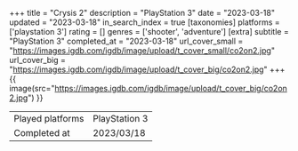 +++
title = "Crysis 2"
description = "PlayStation 3"
date = "2023-03-18"
updated = "2023-03-18"
in_search_index = true
[taxonomies]
platforms = ['playstation 3']
rating = []
genres = ['shooter', 'adventure']
[extra]
subtitle = "PlayStation 3"
completed_at = "2023-03-18"
url_cover_small = "https://images.igdb.com/igdb/image/upload/t_cover_small/co2on2.jpg"
url_cover_big = "https://images.igdb.com/igdb/image/upload/t_cover_big/co2on2.jpg"
+++
{{ image(src="https://images.igdb.com/igdb/image/upload/t_cover_big/co2on2.jpg") }}

|              |            |
| ------------ | ---------- |
| Played platforms    | PlayStation 3 |
| Completed at | 2023/03/18 |


